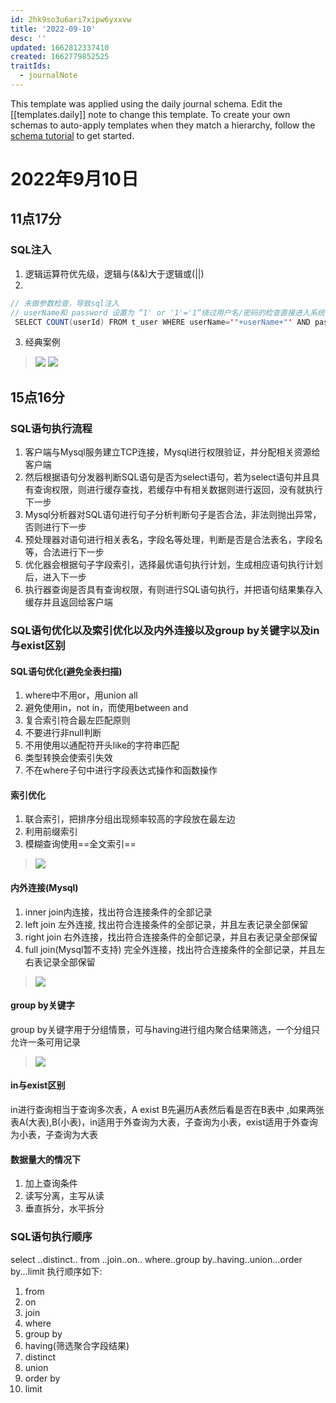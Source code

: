 ```yaml
---
id: 2hk9so3u6ari7xipw6yxxvw
title: '2022-09-10'
desc: ''
updated: 1662812337410
created: 1662779852525
traitIds:
  - journalNote
---
```

This template was applied using the daily journal schema. Edit the [[templates.daily]] note to change this template.
To create your own schemas to auto-apply templates when they match a hierarchy, follow the [schema tutorial](https://blog.dendron.so/notes/P1DL2uXHpKUCa7hLiFbFA/) to get started.

<!--
Based on the journaling method created by Intelligent Change:
- [Intelligent Change: Our Story](https://www.intelligentchange.com/pages/our-story)
- [The Five Minute Journal](https://www.intelligentchange.com/products/the-five-minute-journal)
-->

# 2022年9月10日

## 11点17分

### SQL注入

1. 逻辑运算符优先级，逻辑与(&&)大于逻辑或(||)
2.

```java
// 未做参数检查，导致sql注入
// userName和 password 设置为 “1' or '1'='1”绕过用户名/密码的检查直接进入系统了
 SELECT COUNT(userId) FROM t_user WHERE userName='"+userName+"' AND password ='"+password+"'; 

 ```

3. 经典案例

> ![](/assets/images/2022-09-10-11-20-08.png)
![](/assets/images/2022-09-10-11-23-48.png)

## 15点16分

### SQL语句执行流程

1. 客户端与Mysql服务建立TCP连接，Mysql进行权限验证，并分配相关资源给客户端
2. 然后根据语句分发器判断SQL语句是否为select语句，若为select语句并且具有查询权限，则进行缓存查找，若缓存中有相关数据则进行返回，没有就执行下一步
3. Mysql分析器对SQL语句进行句子分析判断句子是否合法，非法则抛出异常，否则进行下一步
4. 预处理器对语句进行相关表名，字段名等处理，判断是否是合法表名，字段名等，合法进行下一步
5. 优化器会根据句子字段索引，选择最优语句执行计划，生成相应语句执行计划后，进入下一步
6. 执行器查询是否具有查询权限，有则进行SQL语句执行，并把语句结果集存入缓存并且返回给客户端

### SQL语句优化以及索引优化以及内外连接以及group by关键字以及in与exist区别

#### SQL语句优化(避免全表扫描)

1. where中不用or，用union all
2. 避免使用in，not in，而使用between and
3. 复合索引符合最左匹配原则
4. 不要进行非null判断
5. 不用使用以通配符开头like的字符串匹配
6. 类型转换会使索引失效
7. 不在where子句中进行字段表达式操作和函数操作

#### 索引优化

1. 联合索引，把排序分组出现频率较高的字段放在最左边
2. 利用前缀索引
3. 模糊查询使用==全文索引==

>![](/assets/images/2022-09-10-16-43-28.png)

#### 内外连接(Mysql)

1. inner join内连接，找出符合连接条件的全部记录
2. left join 左外连接, 找出符合连接条件的全部记录，并且左表记录全部保留
3. right join 右外连接，找出符合连接条件的全部记录，并且右表记录全部保留
4. full join(Mysql暂不支持) 完全外连接，找出符合连接条件的全部记录，并且左右表记录全部保留

>![](/assets/images/2022-09-10-19-51-15.png)

#### group by关键字

group by关键字用于分组情景，可与having进行组内聚合结果筛选，一个分组只允许一条可用记录
>![](/assets/images/2022-09-10-19-56-45.png)

#### in与exist区别

in进行查询相当于查询多次表，A exist B先遍历A表然后看是否在B表中
,如果两张表A(大表),B(小表)，in适用于外查询为大表，子查询为小表，exist适用于外查询为小表，子查询为大表

#### 数据量大的情况下

1. 加上查询条件
2. 读写分离，主写从读
3. 垂直拆分，水平拆分

### SQL语句执行顺序

select ..distinct.. from ..join..on.. where..group by..having..union...order by...limit
执行顺序如下:

1. from
2. on
3. join
4. where
5. group by
6. having(筛选聚合字段结果)
7. distinct
8. union
9. order by
10. limit
